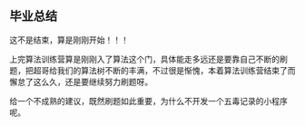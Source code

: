 ## 毕业总结

这不是结束，算是刚刚开始！！！



上完算法训练营算是刚刚入了算法这个门，具体能走多远还是要靠自己不断的刷题，把超哥给我们的算法树不断的丰满，不过很是惭愧，本着算法训练营结束了而懈怠了这么久，还是要继续努力刷题呀。



给一个不成熟的建议，既然刷题如此重要，为什么不开发一个五毒记录的小程序呢。